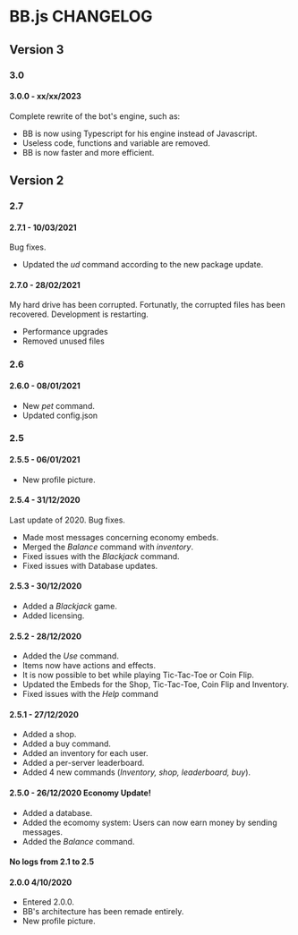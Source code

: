 # BB.js CHANGELOG

## Version 3

### 3.0

#### 3.0.0 - xx/xx/2023

Complete rewrite of the bot's engine, such as:

* BB is now using Typescript for his engine instead of Javascript.
* Useless code, functions and variable are removed.
* BB is now faster and more efficient.

## Version 2

### 2.7

#### 2.7.1 - 10/03/2021

Bug fixes.

- Updated the *ud* command according to the new package update.

#### 2.7.0 - 28/02/2021 

My hard drive has been corrupted. Fortunatly, the corrupted files has been recovered. Development is restarting.

- Performance upgrades
- Removed unused files

### 2.6

#### 2.6.0 - 08/01/2021

- New *pet* command.
- Updated config.json

### 2.5

#### 2.5.5 - 06/01/2021

- New profile picture.

#### 2.5.4 - 31/12/2020

Last update of 2020.
Bug fixes.

- Made most messages concerning economy embeds.
- Merged the *Balance* command with *inventory*.
- Fixed issues with the *Blackjack* command.
- Fixed issues with Database updates.

#### 2.5.3 - 30/12/2020

- Added a *Blackjack* game.
- Added licensing.

#### 2.5.2 - 28/12/2020

- Added the *Use* command.
- Items now have actions and effects.
- It is now possible to bet while playing Tic-Tac-Toe or Coin Flip.
- Updated the Embeds for the Shop, Tic-Tac-Toe, Coin Flip and Inventory.
- Fixed issues with the *Help* command

#### 2.5.1 - 27/12/2020

- Added a shop.
- Added a buy command.
- Added an inventory for each user.
- Added a per-server leaderboard.
- Added 4 new commands (*Inventory, shop, leaderboard, buy*).

#### 2.5.0 - 26/12/2020 Economy Update!

- Added a database.
- Added the ecomomy system: Users can now earn money by sending messages.
- Added the *Balance* command.

#### No logs from 2.1 to 2.5

#### 2.0.0 4/10/2020

* Entered 2.0.0.
* BB's architecture has been remade entirely.
* New profile picture.
